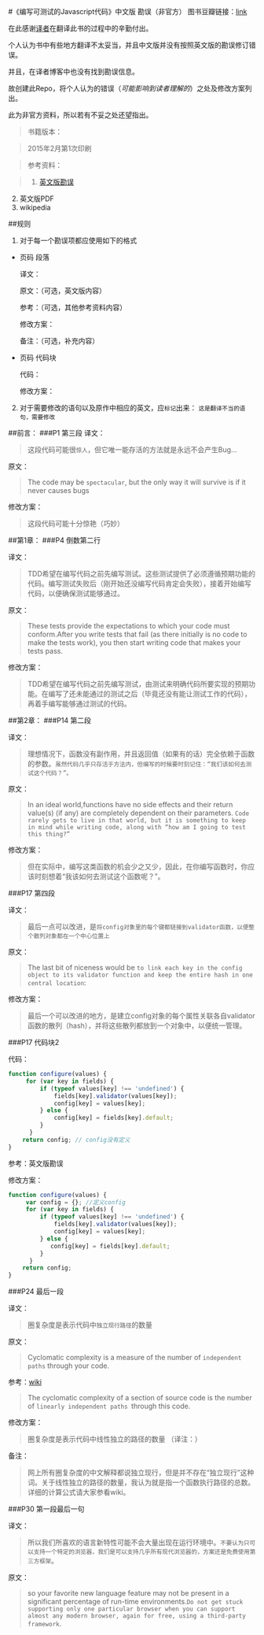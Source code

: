 #《编写可测试的Javascript代码》中文版 勘误（非官方）
图书豆瓣链接：[link](http://book.douban.com/subject/26348084/)

在此感谢[译者](http://www.cnblogs.com/TomXu/)在翻译此书的过程中的辛勤付出。

个人认为书中有些地方翻译不太妥当，并且中文版并没有按照英文版的勘误修订错误。

并且，在译者博客中也没有找到勘误信息。

故创建此Repo，将个人认为的错误（*可能影响到读者理解的*）之处及修改方案列出。

此为非官方资料，所以若有不妥之处还望指出。

>书籍版本：

>2015年2月第1次印刷

>参考资料：

>1. [英文版勘误](http://www.oreilly.com/catalog/errata.csp?isbn=0636920024699)
2. 英文版PDF
3. wikipedia

##规则
1. 对于每一个勘误项都应使用如下的格式
 - 页码 段落

    译文：

    原文：（可选，英文版内容）

    参考：（可选，其他参考资料内容）

    修改方案：

    备注：（可选，补充内容）
 - 页码 代码块

    代码：

    修改方案：
2. 对于需要修改的语句以及原作中相应的英文，应`标记`出来： `这是翻译不当的语句，需要修改`

##前言：
###P1 第三段
译文：
>这段代码可能很`惊人`，但它唯一能存活的方法就是永远不会产生Bug...

原文：
>The code may be `spectacular`, but the only way it will survive is if it never causes bugs

修改方案：
>这段代码可能十分惊艳（巧妙）

##第1章：
###P4 倒数第二行

 译文：
>TDD希望在编写代码之前先编写测试。这些测试提供了必须遵循预期功能的代码。编写测试失败后（刚开始还没编写代码肯定会失败），接着开始编写代码，以便确保测试能够通过。

 原文：
>These tests provide the expectations to which your code must conform.After you write tests that fail (as there initially is no code to make the tests work), you then start writing code that makes your tests pass.

 修改方案：
>TDD希望在编写代码之前先编写测试，由测试来明确代码所要实现的预期功能。在编写了还未能通过的测试之后（毕竟还没有能让测试工作的代码），再着手编写能够通过测试的代码。

##第2章：
###P14 第二段

 译文：
>理想情况下，函数没有副作用，并且返回值（如果有的话）完全依赖于函数的参数。`虽然代码几乎只存活于方法内，但编写的时候要时刻记住：“我们该如何去测试这个代码？”。`

 原文：
>In an ideal world,functions have no side effects and their return value(s) (if any) are completely dependent on their parameters. `Code rarely gets to live in that world, but it is something to keep in mind while writing code, along with “how am I going to test this thing?”`

 修改方案：
>但在实际中，编写这类函数的机会少之又少，因此，在你编写函数时，你应该时刻想着“我该如何去测试这个函数呢？”。

###P17 第四段

 译文：
>最后一点可以改进，是`将config对象里的每个键都链接到validator函数，以便整个散列对象都在一个中心位置上`

 原文：
>The last bit of niceness would be `to link each key in the config object to its validator function and keep the entire hash in one central location`:

 修改方案：
>最后一个可以改进的地方，是建立config对象的每个属性关联各自validator函数的散列（hash），并将这些散列都放到一个对象中，以便统一管理。

###P17 代码块2

 代码：
```javascript
function configure(values) {
     for (var key in fields) {
         if (typeof values[key] !== 'undefined') {
             fields[key].validator(values[key]);
             config[key] = values[key];
         } else {
             config[key] = fields[key].default;
         }
      }
 	return config; // config没有定义
}
```

 参考：英文版勘误

 修改方案：
```javascript
function configure(values) {
     var config = {}; //定义config
     for (var key in fields) {
         if (typeof values[key] !== 'undefined') {
             fields[key].validator(values[key]);
             config[key] = values[key];
         } else {
         	config[key] = fields[key].default;
         }
      }
 	return config;
}
```

###P24 最后一段

 译文：
 >圈复杂度是表示代码中`独立现行路径`的数量

 原文：
 >Cyclomatic complexity is a measure of the number of `independent paths` through your code.

 参考：[wiki](http://en.wikipedia.org/wiki/Cyclomatic_complexity)
 >The cyclomatic complexity of a section of source code is the number of `linearly independent paths `through this code.

 修改方案：
 >圈复杂度是表示代码中线性独立的路径的数量 （译注：）

 备注：
 >网上所有圈复杂度的中文解释都说独立现行，但是并不存在“独立现行”这种词。关于线性独立的路径的数量，我认为就是指一个函数执行路径的总数。详细的计算公式请大家参看wiki。

###P30 第一段最后一句

 译文：
 >所以我们所喜欢的语言新特性可能不会大量出现在运行环境中。`不要认为只可以支持一个特定的浏览器，我们是可以支持几乎所有现代浏览器的，方案还是免费使用第三方框架`。
 
 原文：
 >so your favorite new language feature may not be present in a significant percentage of run-time environments.`Do not get stuck supporting only one particular browser when you can support almost any modern browser, again for
free, using a third-party framework`.

 
